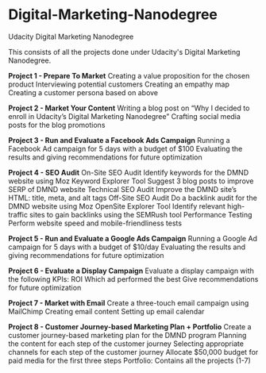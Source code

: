 # Digital-Marketing-Nanodegree
Udacity Digital Marketing Nanodegree

This consists of all the projects done under Udacity's Digital Marketing Nanodegree.

**Project 1 - Prepare To Market**
Creating a value proposition for the chosen product
Interviewing potential customers
Creating an empathy map
Creating a customer persona based on above

**Project 2 - Market Your Content**
Writing a blog post on “Why I decided to enroll in Udacity’s Digital Marketing Nanodegree”
Crafting social media posts for the blog promotions

**Project 3 - Run and Evaluate a Facebook Ads Campaign**
Running a Facebook Ad campaign for 5 days with a budget of $100
Evaluating the results and giving recommendations for future optimization

**Project 4 - SEO Audit**
On-Site SEO Audit
Identify keywords for the DMND website using Moz Keyword Explorer Tool
Suggest 3 blog posts to improve SERP of DMND website
Technical SEO Audit
Improve the DMND site’s HTML: title, meta, and alt tags
Off-Site SEO Audit
Do a backlink audit for the DMND website using Moz OpenSite Explorer Tool
Identify relevant high-traffic sites to gain backlinks using the SEMRush tool
Performance Testing
Perform website speed and mobile-friendliness tests

**Project 5 - Run and Evaluate a Google Ads Campaign**
Running a Google Ad campaign for 5 days with a budget of $10/day
Evaluating the results and giving recommendations for future optimization

**Project 6 - Evaluate a Display Campaign**
Evaluate a display campaign with the following KPIs:
ROI
Which ad performed the best
Give recommendations for future optimization

**Project 7 - Market with Email**
Create a three-touch email campaign using MailChimp
Creating email content
Setting up email calendar

**Project 8 - Customer Journey-based Marketing Plan + Portfolio**
Create a customer journey-based marketing plan for the DMND program
Planning the content for each step of the customer journey
Selecting appropriate channels for each step of the customer journey
Allocate $50,000 budget for paid media for the first three steps
Portfolio: Contains all the projects (1-7)
